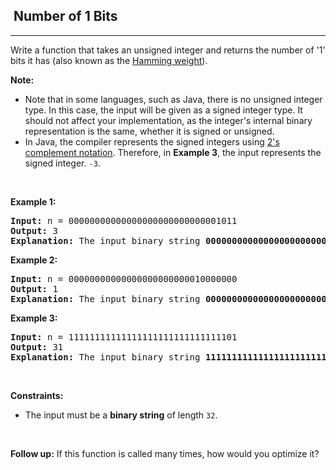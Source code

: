 <h2>  Number of 1 Bits</h2><hr><div style="user-select: auto;"><p style="user-select: auto;">Write a function that takes an unsigned integer and returns the number of '1' bits it has (also known as the <a href="http://en.wikipedia.org/wiki/Hamming_weight" target="_blank" style="user-select: auto;">Hamming weight</a>).</p>

<p style="user-select: auto;"><strong style="user-select: auto;">Note:</strong></p>

<ul style="user-select: auto;">
	<li style="user-select: auto;">Note that in some languages, such as Java, there is no unsigned integer type. In this case, the input will be given as a signed integer type. It should not affect your implementation, as the integer's internal binary representation is the same, whether it is signed or unsigned.</li>
	<li style="user-select: auto;">In Java, the compiler represents the signed integers using <a href="https://en.wikipedia.org/wiki/Two%27s_complement" target="_blank" style="user-select: auto;">2's complement notation</a>. Therefore, in <strong style="user-select: auto;">Example 3</strong>, the input represents the signed integer. <code style="user-select: auto;">-3</code>.</li>
</ul>

<p style="user-select: auto;">&nbsp;</p>
<p style="user-select: auto;"><strong style="user-select: auto;">Example 1:</strong></p>

<pre style="user-select: auto;"><strong style="user-select: auto;">Input:</strong> n = 00000000000000000000000000001011
<strong style="user-select: auto;">Output:</strong> 3
<strong style="user-select: auto;">Explanation:</strong> The input binary string <strong style="user-select: auto;">00000000000000000000000000001011</strong> has a total of three '1' bits.
</pre>

<p style="user-select: auto;"><strong style="user-select: auto;">Example 2:</strong></p>

<pre style="user-select: auto;"><strong style="user-select: auto;">Input:</strong> n = 00000000000000000000000010000000
<strong style="user-select: auto;">Output:</strong> 1
<strong style="user-select: auto;">Explanation:</strong> The input binary string <strong style="user-select: auto;">00000000000000000000000010000000</strong> has a total of one '1' bit.
</pre>

<p style="user-select: auto;"><strong style="user-select: auto;">Example 3:</strong></p>

<pre style="user-select: auto;"><strong style="user-select: auto;">Input:</strong> n = 11111111111111111111111111111101
<strong style="user-select: auto;">Output:</strong> 31
<strong style="user-select: auto;">Explanation:</strong> The input binary string <strong style="user-select: auto;">11111111111111111111111111111101</strong> has a total of thirty one '1' bits.
</pre>

<p style="user-select: auto;">&nbsp;</p>
<p style="user-select: auto;"><strong style="user-select: auto;">Constraints:</strong></p>

<ul style="user-select: auto;">
	<li style="user-select: auto;">The input must be a <strong style="user-select: auto;">binary string</strong> of length <code style="user-select: auto;">32</code>.</li>
</ul>

<p style="user-select: auto;">&nbsp;</p>
<strong style="user-select: auto;">Follow up:</strong> If this function is called many times, how would you optimize it?</div>